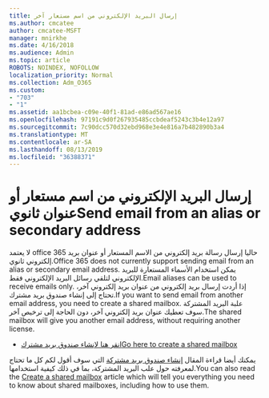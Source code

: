 ```yaml
---
title: إرسال البريد الإلكتروني من اسم مستعار آخر
ms.author: cmcatee
author: cmcatee-MSFT
manager: mnirkhe
ms.date: 4/16/2018
ms.audience: Admin
ms.topic: article
ROBOTS: NOINDEX, NOFOLLOW
localization_priority: Normal
ms.collection: Adm_O365
ms.custom:
- "703"
- "1"
ms.assetid: aa1bcbea-c09e-40f1-81ad-e86ad567ae16
ms.openlocfilehash: 97191c9d0f267935485ccbdeaf5243c3b4e12a97
ms.sourcegitcommit: 7c90dcc570d32ebd968e3e4e816a7b482890b3a4
ms.translationtype: MT
ms.contentlocale: ar-SA
ms.lasthandoff: 08/13/2019
ms.locfileid: "36388371"
---
```

# <a name="send-email-from-an-alias-or-secondary-address"></a><span data-ttu-id="55fa6-102">إرسال البريد الإلكتروني من اسم مستعار أو عنوان ثانوي</span><span class="sxs-lookup"><span data-stu-id="55fa6-102">Send email from an alias or secondary address</span></span>

<span data-ttu-id="55fa6-103">لا يعتمد office 365 حاليا إرسال رسالة بريد إلكتروني من الاسم المستعار أو عنوان بريد إلكتروني ثانوي.</span><span class="sxs-lookup"><span data-stu-id="55fa6-103">Office 365 does not currently support sending email from an alias or secondary email address.</span></span> <span data-ttu-id="55fa6-104">يمكن استخدام الأسماء المستعارة للبريد الإلكتروني لتلقي رسائل البريد الإلكتروني فقط.</span><span class="sxs-lookup"><span data-stu-id="55fa6-104">Email aliases can be used to receive emails only.</span></span> <span data-ttu-id="55fa6-105">إذا أردت إرسال بريد إلكتروني من عنوان بريد إلكتروني آخر، تحتاج إلى إنشاء صندوق بريد مشترك.</span><span class="sxs-lookup"><span data-stu-id="55fa6-105">If you want to send email from another email address, you need to create a shared mailbox.</span></span> <span data-ttu-id="55fa6-106">علبة البريد المشتركة سوف تعطيك عنوان بريد إلكتروني آخر، دون الحاجة إلى ترخيص آخر.</span><span class="sxs-lookup"><span data-stu-id="55fa6-106">The shared mailbox will give you another email address, without requiring another license.</span></span>
  
- [<span data-ttu-id="55fa6-107">انقر هنا لإنشاء صندوق بريد مشترك</span><span class="sxs-lookup"><span data-stu-id="55fa6-107">Go here to create a shared mailbox</span></span>](https://portal.office.com/AdminPortal/Home#/AssistedGuide/addemailoptions)

<span data-ttu-id="55fa6-108">يمكنك أيضا قراءة المقال [إنشاء صندوق بريد مشتركة](https://docs.microsoft.com/en-us/office365/admin/email/create-a-shared-mailbox) التي سوف أقول لكم كل ما تحتاج لمعرفته حول علب البريد المشتركة، بما في ذلك كيفية استخدامها.</span><span class="sxs-lookup"><span data-stu-id="55fa6-108">You can also read the [Create a shared mailbox](https://docs.microsoft.com/en-us/office365/admin/email/create-a-shared-mailbox) article which will tell you everything you need to know about shared mailboxes, including how to use them.</span></span>